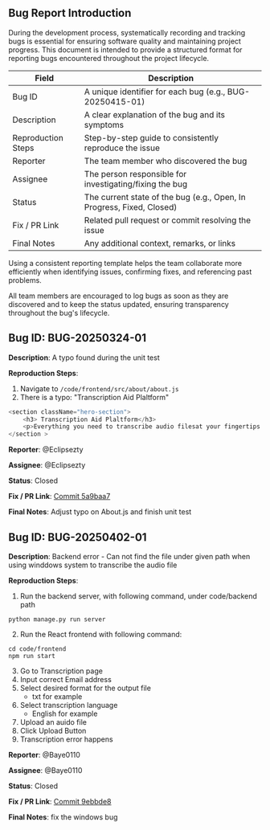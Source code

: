 ## Bug Report Introduction
During the development process, systematically recording and tracking bugs is essential for ensuring software quality and maintaining project progress. This document is intended to provide a structured format for reporting bugs encountered throughout the project lifecycle.

|Field | Description|
|-------|-----------|
|Bug ID | A unique identifier for each bug (e.g., BUG-20250415-01)|
|Description | A clear explanation of the bug and its symptoms|
|Reproduction Steps | Step-by-step guide to consistently reproduce the issue|
|Reporter | The team member who discovered the bug|
|Assignee | The person responsible for investigating/fixing the bug|
|Status | The current state of the bug (e.g., Open, In Progress, Fixed, Closed)|
|Fix / PR Link | Related pull request or commit resolving the issue|
|Final Notes | Any additional context, remarks, or links|

Using a consistent reporting template helps the team collaborate more efficiently when identifying issues, confirming fixes, and referencing past problems.

All team members are encouraged to log bugs as soon as they are discovered and to keep the status updated, ensuring transparency throughout the bug's lifecycle.

## Bug ID: BUG-20250324-01

**Description**: A typo found during the unit test

**Reproduction Steps**:
1. Navigate to `/code/frontend/src/about/about.js`
2. There is a typo: "Transcription Aid Plaltform"

```javascript
<section className="hero-section">
    <h3> Transcription Aid Plaltform</h3>
    <p>Everything you need to transcribe audio filesat your fingertips.0ur platform is 100% free and easy to use!Upload, process, and receive your transcriptions with justa few clicks -no login reguired. Identify different speakershandle multiple files, and receive results directly via email.</p>
</section >
```

**Reporter**: @Eclipsezty

**Assignee**: @Eclipsezty 

**Status**: Closed 

**Fix / PR Link**: [Commit 5a9baa7](https://github.com/fuhui14/SWEN90017-2024-TAP/commit/5a9baa7faa462f89be1942dae213b3d3ab4ad9bf) 

**Final Notes**: Adjust typo on About.js and finish unit test

## Bug ID: BUG-20250402-01

**Description**: Backend error - Can not find the file under given path when using winddows system to transcribe the audio file

**Reproduction Steps**:
1. Run the backend server, with following command, under code/backend path
```
python manage.py run server
``` 
2. Run the React frontend with following command:
```
cd code/frontend
npm run start
```
3. Go to Transcription page
4. Input correct Email address
5. Select desired format for the output file
    - txt for example
6. Select transcription language
    - English for example
7. Upload an auido file
8. Click Upload Button
9. Transcription error happens


**Reporter**: @Baye0110

**Assignee**: @Baye0110

**Status**: Closed 

**Fix / PR Link**: [Commit 9ebbde8](https://github.com/fuhui14/SWEN90017-2024-TAP/commit/9ebbde852291db6c91831ea3ba378828e9729e61) 

**Final Notes**: fix the windows bug